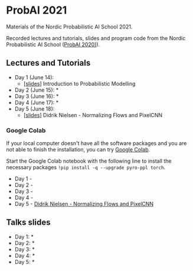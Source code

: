 # ProbAI 2021

Materials of the Nordic Probabilistic AI School 2021. 

Recorded lectures and tutorials, slides and program code from the Nordic Probabilistic AI School ([ProbAI 2020)](https://www.probabilistic.ai)).

## Lectures and Tutorials

* Day 1 (June 14):
  * [[slides](https://github.com/probabilisticai/probai-2021/tree/master/day1/introduction_to_probabilistic_modelling.pdf)] Introduction to Probabilistic Modelling
* Day 2 (June 15):
  * 
* Day 3 (June 16):
  * 
* Day 4 (June 17):
  * 
* Day 5 (June 18):
  * [[slides](https://github.com/probabilisticai/probai-2021/tree/master/day5/flows.pdf)] Didrik Nielsen - Normalizing Flows and PixelCNN

###  Google Colab

If your local computer doesn't have all the software packages and you are not able to finish the installation, you can try [Google Colab](https://colab.research.google.com/).

Start the Google Colab notebook with the following line to install the necessary packages `!pip install -q --upgrade pyro-ppl torch`.

* Day 1 - 
* Day 2 - 
* Day 3 - 
* Day 4 - 
* Day 5 - [Didrik Nielsen - Normalizing Flows and PixelCNN](https://colab.research.google.com/drive/1SW3VE8KqFWvyDIyMhaEbzQIFPijJc2IJ?usp=sharing)

## Talks slides
* Day 1:
    *   
* Day 2:
    * 
* Day 3:
    * 
* Day 4:
    *
* Day 5:
    *   


